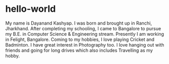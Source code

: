 # hello-world
My name is Dayanand Kashyap.
I was born and brought up in Ranchi, Jharkhand. 
After completing my schooling, I came to Bangalore to pursue my B.E. in Computer Science & Engineering stream.
Presently I am working in Felight, Bangalore.
Coming to my hobbies, I love playing Cricket and Badminton. I have great interest in Photography too.
I love hanging out with friends and going for long drives which also includes Travelling as my hobby.
